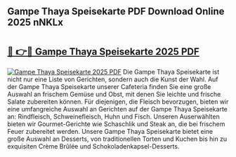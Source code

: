 ## Gampe Thaya Speisekarte PDF Download Online 2025 nNKLx

# <h2><a href="http://gc9bxtb.nevu.top/?p=Gampe+Thaya+Speisekarte">🔗 👉🔴 Gampe Thaya Speisekarte 2025 PDF</a></h2>

[![Gampe Thaya Speisekarte 2025 PDF](https://i.imgur.com/dBaPXMq.png)](http://gc9bxtb.nevu.top/?p=Gampe+Thaya+Speisekarte)
Die Gampe Thaya Speisekarte ist nicht nur eine Liste von Gerichten, sondern auch die Kunst der Wahl. Auf der Gampe Thaya Speisekarte unserer Cafeteria finden Sie eine große Auswahl an frischem Gemüse und Obst, mit denen Sie leichte und frische Salate zubereiten können. Für diejenigen, die Fleisch bevorzugen, bieten wir eine umfangreiche Auswahl an Gerichten auf der Gampe Thaya Speisekarte an: Rindfleisch, Schweinefleisch, Huhn und Fisch. Unseren Auserwählten bieten wir Gourmet-Gerichte wie Schaschlik und Steak an, die bei frischem Feuer zubereitet werden. Unsere Gampe Thaya Speisekarte bietet eine große Auswahl an Desserts, von traditionellen Torten und Kuchen bis hin zu exquisiten Crème Brûlée und Schokoladenkapsel-Desserts.
